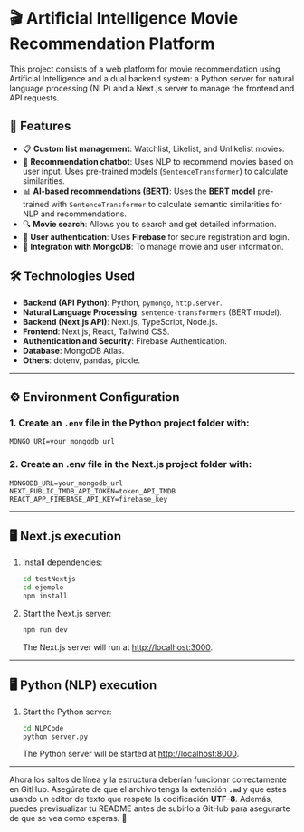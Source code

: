 # 🎬 Artificial Intelligence Movie Recommendation Platform

This project consists of a web platform for movie recommendation using Artificial Intelligence and a dual backend system: a Python server for natural language processing (NLP) and a Next.js server to manage the frontend and API requests.

## 🚀 Features
- 📋 **Custom list management**: Watchlist, Likelist, and Unlikelist movies.
- 🤖 **Recommendation chatbot**: Uses NLP to recommend movies based on user input. Uses pre-trained models (`SentenceTransformer`) to calculate similarities.
- 📊 **AI-based recommendations (BERT)**: Uses the **BERT model** pre-trained with `SentenceTransformer` to calculate semantic similarities for NLP and recommendations.
- 🔍 **Movie search**: Allows you to search and get detailed information.
- 🔐 **User authentication**: Uses **Firebase** for secure registration and login.
- 📡 **Integration with MongoDB**: To manage movie and user information.

## 🛠️ Technologies Used
- **Backend (API Python)**: Python, `pymongo`, `http.server`.
- **Natural Language Processing**: `sentence-transformers` (BERT model).
- **Backend (Next.js API)**: Next.js, TypeScript, Node.js.
- **Frontend**: Next.js, React, Tailwind CSS.
- **Authentication and Security**: Firebase Authentication.
- **Database**: MongoDB Atlas.
- **Others**: dotenv, pandas, pickle.

---

## ⚙️ Environment Configuration

### 1. Create an `.env` file in the Python project folder with:
    
    MONGO_URI=your_mongodb_url
    
### 2. Create an .env file in the Next.js project folder with:
    
    MONGODB_URL=your_mongodb_url
    NEXT_PUBLIC_TMDB_API_TOKEN=token_API_TMDB
    REACT_APP_FIREBASE_API_KEY=firebase_key
    


---

## 🖥️ Next.js execution

1. Install dependencies:
    ```bash
    cd testNextjs
    cd ejemplo
    npm install
    ```
2. Start the Next.js server:
    ```bash
    npm run dev
    ```
   The Next.js server will run at [http://localhost:3000](http://localhost:3000).

---

## 🖥️ Python (NLP) execution

1. Start the Python server:
    ```bash
    cd NLPCode
    python server.py
    ```
   The Python server will be started at [http://localhost:8000](http://localhost:8000).

---

Ahora los saltos de línea y la estructura deberían funcionar correctamente en GitHub. Asegúrate de que el archivo tenga la extensión **`.md`** y que estés usando un editor de texto que respete la codificación **UTF-8**. Además, puedes previsualizar tu README antes de subirlo a GitHub para asegurarte de que se vea como esperas. 🚀

